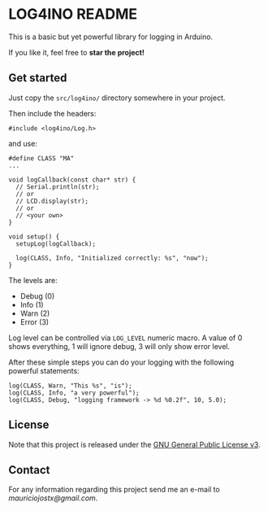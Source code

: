 # LOG4INO README

This is a basic but yet powerful library for logging in Arduino.

If you like it, feel free to **star the project!**

## Get started

Just copy the `src/log4ino/` directory somewhere in your project.

Then include the headers: 

```
#include <log4ino/Log.h>
```

and use: 

```
#define CLASS "MA"
...

void logCallback(const char* str) {
  // Serial.println(str);
  // or
  // LCD.display(str);
  // or
  // <your own>
}

void setup() {
  setupLog(logCallback);

  log(CLASS, Info, "Initialized correctly: %s", "now");
}
```

The levels are: 

- Debug (0)
- Info (1)
- Warn (2)
- Error (3)

Log level can be controlled via `LOG_LEVEL` numeric macro.
A value of 0 shows everything, 1 will ignore debug, 3 will only show error level. 

After these simple steps you can do your logging with the following powerful statements: 

```
log(CLASS, Warn, "This %s", "is");
log(CLASS, Info, "a very powerful");
log(CLASS, Debug, "logging framework -> %d %0.2f", 10, 5.0);
```
## License

Note that this project is released under the [GNU General Public License v3](https://www.gnu.org/licenses/gpl.txt). 

## Contact

For any information regarding this project send me an e-mail to _mauriciojostx@gmail.com_. 

